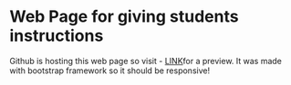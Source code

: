 # Web Page for giving students instructions
Github is hosting this web page so visit - [LINK](ivamate.github.io\index.html)for a preview.
It was made with bootstrap framework so it should be responsive!
